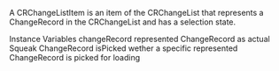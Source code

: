 A CRChangeListItem is an item of the CRChangeList that represents a ChangeRecord in the CRChangeList and has a selection state.

Instance Variables
	changeRecord			represented ChangeRecord as actual Squeak ChangeRecord
	isPicked					wether a specific represented ChangeRecord is picked for loading
